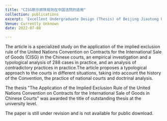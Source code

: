 ```yaml
---
title: "CISG默示排除规则在中国法院的适用"
collection: publications
excerpt: 'Excellent Undergraduate Design (Thesis) of Beijing Jiaotong University'
Venue: Currently Unknown
date: 2022-07-08

---
```

The article is a specialized study on the application of the implied exclusion rule of the United Nations Convention on Contracts for the International Sale of Goods (CISG) in the Chinese courts, an empirical investigation and a typological analysis of 288 cases in practice, and an analysis of contradictory practices in practice.The article proposes a typological approach to the courts in different situations, taking into account the history of the Convention, the practice of national courts and doctrinal analysis.

The thesis "The Application of the Implied Exclusion Rule of the United Nations Convention on Contracts for the International Sale of Goods in Chinese Courts" was awarded the title of outstanding thesis at the university level.

The paper is still under revision and is not available for public download.
